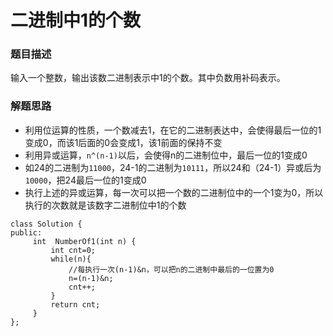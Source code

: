 ﻿# 二进制中1的个数
### 题目描述
输入一个整数，输出该数二进制表示中1的个数。其中负数用补码表示。

### 解题思路
* 利用位运算的性质，一个数减去1，在它的二进制表达中，会使得最后一位的1变成0，而该1后面的0会变成1，该1前面的保持不变
* 利用异或运算，`n^(n-1)`以后，会使得n的二进制位中，最后一位的1变成0
* 如24的二进制为`11000`，24-1的二进制为`10111`，所以24和（24-1）异或后为`10000`，把24最后一位的1变成0
* 执行上述的异或运算，每一次可以把一个数的二进制位中的一个1变为0，所以执行的次数就是该数字二进制位中1的个数

```
class Solution {
public:
     int  NumberOf1(int n) {
         int cnt=0;
         while(n){
             //每执行一次(n-1)&n，可以把n的二进制中最后的一位置为0
             n=(n-1)&n;
             cnt++;
         }
         return cnt;
     }
};
```

